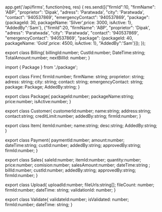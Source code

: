 app.get('/api/firms', function(req, res) {
	res.send([{"firmId":10,
	"firmName": 'ABP',
	"proprietor": 'Dipak',
	"adress": 'Paratwada',
	"city": 'Paratwada',
	"contact": '940537869',
	"emergencyContact": '940537869',
	"package": {packageId: 30, packageName: 'Silver',price: 3000, isActive: 1},
	"AddedBy":'Sam'},
	{"firmId":20,
	"firmName": 'ABP',
	"proprietor": 'Dipak',
	"adress": 'Paratwada',
	"city": 'Paratwada',
	"contact": '940537869',
	"emergencyContact": '940537869',
	"package": {packageId: 40, packageName: 'Gold',price: 4500, isActive: 1},
	"AddedBy":'Sam'}]);
});


export class Billing{
	billingId:number;
	CustId:number;
	DateTime:string;
	TotalAmount:number;
	nextBillId: number;
}

import { Package } from './package';

export class Firm{
	firmId:number;
	firmName: string;
	proprietor: string;
	adress: string;
	city: string;
	contact: string;
	emergencyContact: string;
	package: Package;
	AddedBy:string;
}

export class Package{
	packageId:number;
	packageName:string;
	price:number;
	isActive:number;
}

export class Customer{
	customerId:number;
 name:string;
 address:string;
 contact:string;
 creditLimit:number;
 addedBy:string;
 firmId:number;
}


export class Item{
	itemId:number;
	name:string;
	desc:string;
	AddedBy:string;
}

export class Payment{
	paymentId:number;
	amount:number;
	dateTime:string;
	custId:number;
	addedBy:string;
	approvedBy:string;
	firmId:number;
}

export class Sales{
	saleId:number;
	itemId:number;
	quantity:number;
	price:number;
	comision:number;
	salesAmount:number;
	dateTime:string ;
	billId:number;
	custId:number;
	addedBy:string;
	approvedBy:string;
	firmId:number;
}

export class Upload{
	uploadId:number;
	fileUrls:string[];
	fileCount: number;
	firmId:number;
	dateTime: string;
	validationId: number;
}

export class Validate{
	validateId:number;
	isValidated: number;
	firmId:number;
	dateTime: string;
}
